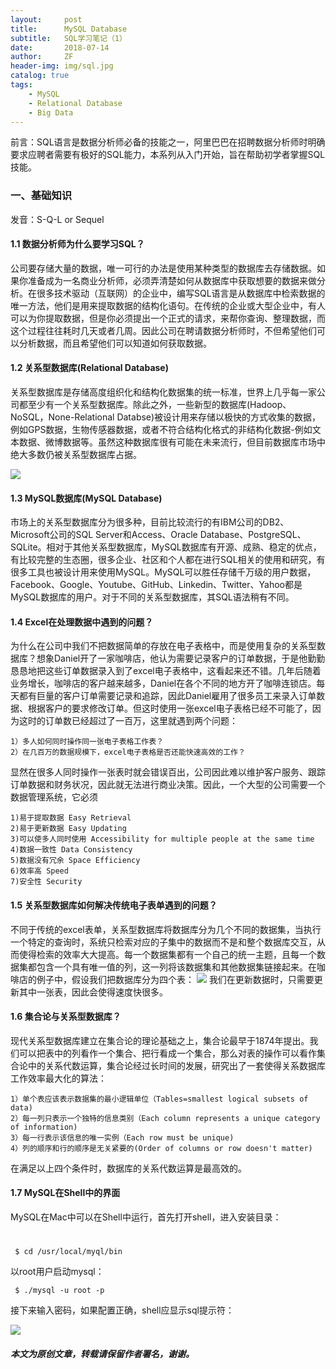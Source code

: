 ```yaml
---
layout:     post
title:      MySQL Database
subtitle:   SQL学习笔记（1）
date:       2018-07-14
author:     ZF
header-img: img/sql.jpg
catalog: true
tags:
    - MySQL
    - Relational Database
    - Big Data
--- 
```


前言：SQL语言是数据分析师必备的技能之一，阿里巴巴在招聘数据分析师时明确要求应聘者需要有极好的SQL能力，本系列从入门开始，旨在帮助初学者掌握SQL技能。


### 一、基础知识

发音：S-Q-L or Sequel

#### 1.1  数据分析师为什么要学习SQL？

公司要存储大量的数据，唯一可行的办法是使用某种类型的数据库去存储数据。如果你准备成为一名商业分析师，必须弄清楚如何从数据库中获取想要的数据来做分析。在很多技术驱动（互联网）的企业中，编写SQL语言是从数据库中检索数据的唯一方法，他们是用来提取数据的结构化语句。在传统的企业或大型企业中，有人可以为你提取数据，但是你必须提出一个正式的请求，来帮你查询、整理数据，而这个过程往往耗时几天或者几周。因此公司在聘请数据分析师时，不但希望他们可以分析数据，而且希望他们可以知道如何获取数据。

#### 1.2  关系型数据库(Relational Database)

关系型数据库是存储高度组织化和结构化数据集的统一标准，世界上几乎每一家公司都至少有一个关系型数据库。除此之外，一些新型的数据库(Hadoop、NoSQL，None-Relational Databse)被设计用来存储以极快的方式收集的数据，例如GPS数据，生物传感器数据，或者不符合结构化格式的非结构化数据-例如文本数据、微博数据等。虽然这种数据库很有可能在未来流行，但目前数据库市场中绝大多数仍被关系型数据库占据。

![](http://m.qpic.cn/psb?/V12j1VvP2SOs2p/cwjaBot60DZTL9lVyNhW7Wwq5qjfNfTx*K3.S36arsM!/b/dDABAAAAAAAA&bo=4AU4BAAAAAARB.k!&rf=viewer_4)

#### 1.3  MySQL数据库(MySQL Database)

市场上的关系型数据库分为很多种，目前比较流行的有IBM公司的DB2、Microsoft公司的SQL Server和Access、Oracle Database、PostgreSQL、SQLite。相对于其他关系型数据库，MySQL数据库有开源、成熟、稳定的优点，有比较完整的生态圈，很多企业、社区和个人都在进行SQL相关的使用和研究，有很多工具也被设计用来使用MySQL。MySQL可以胜任存储千万级的用户数据，Facebook、Google、Youtube、GitHub、Linkedin、Twitter、Yahoo都是MySQL数据库的用户。对于不同的关系型数据库，其SQL语法稍有不同。

#### 1.4  Excel在处理数据中遇到的问题？

为什么在公司中我们不把数据简单的存放在电子表格中，而是使用复杂的关系型数据库？想象Daniel开了一家咖啡店，他认为需要记录客户的订单数据，于是他勤勤恳恳地把这些订单数据录入到了excel电子表格中，这看起来还不错。几年后随着业务增长，咖啡店的客户越来越多，Daniel在各个不同的地方开了咖啡连锁店。每天都有巨量的客户订单需要记录和追踪，因此Daniel雇用了很多员工来录入订单数据、根据客户的要求修改订单。但这时使用一张excel电子表格已经不可能了，因为这时的订单数已经超过了一百万，这里就遇到两个问题：

    1）多人如何同时操作同一张电子表格工作表？
    2）在几百万的数据规模下，excel电子表格是否还能快速高效的工作？

显然在很多人同时操作一张表时就会错误百出，公司因此难以维护客户服务、跟踪订单数据和财务状况，因此就无法进行商业决策。因此，一个大型的公司需要一个数据管理系统，它必须

    1)易于提取数据 Easy Retrieval
    2)易于更新数据 Easy Updating 
    3)可以使多人同时使用 Accessibility for multiple people at the same time  
    4)数据一致性 Data Consistency 
    5)数据没有冗余 Space Efficiency 
    6)效率高 Speed 
    7)安全性 Security

#### 1.5  关系型数据库如何解决传统电子表单遇到的问题？

不同于传统的excel表单，关系型数据库将数据库分为几个不同的数据集，当执行一个特定的查询时，系统只检索对应的子集中的数据而不是和整个数据库交互，从而使得检索的效率大大提高。每一个数据集都有一个自己的统一主题，且每一个数据集都包含一个具有唯一值的列，这一列将该数据集和其他数据集链接起来。在咖啡店的例子中，假设我们把数据库分为四个表：
![](http://a4.qpic.cn/psb?/V12j1VvP2SOs2p/v.iU8*slBgI8.JQgx8bf.OGOXrVMMT7xYCdJIurrNjQ!/b/dEMBAAAAAAAA&ek=1&kp=1&pt=0&bo=jgc4BAAAAAARF5U!&tl=1&vuin=949511192&tm=1531710000&sce=60-2-2&rf=viewer_4)
我们在更新数据时，只需要更新其中一张表，因此会使得速度快很多。

#### 1.6  集合论与关系型数据库？

现代关系型数据库建立在集合论的理论基础之上，集合论最早于1874年提出。我们可以把表中的列看作一个集合、把行看成一个集合，那么对表的操作可以看作集合论中的关系代数运算，集合论经过长时间的发展，研究出了一套使得关系数据库工作效率最大化的算法：

    1）单个表应该表示数据集的最小逻辑单位（Tables=smallest logical subsets of data)
    2）每一列只表示一个独特的信息类别（Each column represents a unique category of information)
    3）每一行表示该信息的唯一实例（Each row must be unique)
    4）列的顺序和行的顺序是无关紧要的(Order of columns or row doesn't matter)
    
在满足以上四个条件时，数据库的关系代数运算是最高效的。

#### 1.7  MySQL在Shell中的界面

MySQL在Mac中可以在Shell中运行，首先打开shell，进入安装目录：
# 
     $ cd /usr/local/myql/bin
     
以root用户启动mysql：
     
     $ ./mysql -u root -p
     
接下来输入密码，如果配置正确，shell应显示sql提示符：

![](http://m.qpic.cn/psb?/V12j1VvP2SOs2p/zqX7Lg2puBeaJrm8*7d3JvNpE8Nq6bvkUIhXdmNM0RM!/b/dC4BAAAAAAAA&bo=OASFBAAAAAARF50!&rf=viewer_4)


##### 本文为原创文章，转载请保留作者署名，谢谢。

